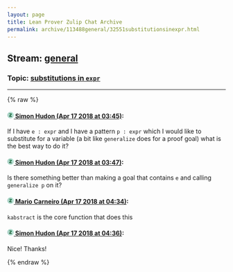 ```yaml
---
layout: page
title: Lean Prover Zulip Chat Archive 
permalink: archive/113488general/32551substitutionsinexpr.html
---
```


## Stream: [general](index.html)
### Topic: [substitutions in `expr`](32551substitutionsinexpr.html)

---


{% raw %}
#### [![Click to go to Zulip](../../assets/img/zulip2.png) Simon Hudon (Apr 17 2018 at 03:45)](https://leanprover.zulipchat.com/#narrow/stream/113488-general/topic/substitutions%20in%20%60expr%60/near/125176108):
If I have `e : expr` and I have a pattern `p : expr` which I would like to substitute for a variable (a bit like `generalize` does for a proof goal) what is the best way to do it?

#### [![Click to go to Zulip](../../assets/img/zulip2.png) Simon Hudon (Apr 17 2018 at 03:47)](https://leanprover.zulipchat.com/#narrow/stream/113488-general/topic/substitutions%20in%20%60expr%60/near/125176166):
Is there something better than making a goal that contains `e` and calling `generalize p` on it?

#### [![Click to go to Zulip](../../assets/img/zulip2.png) Mario Carneiro (Apr 17 2018 at 04:34)](https://leanprover.zulipchat.com/#narrow/stream/113488-general/topic/substitutions%20in%20%60expr%60/near/125177661):
`kabstract` is the core function that does this

#### [![Click to go to Zulip](../../assets/img/zulip2.png) Simon Hudon (Apr 17 2018 at 04:36)](https://leanprover.zulipchat.com/#narrow/stream/113488-general/topic/substitutions%20in%20%60expr%60/near/125177712):
Nice! Thanks!


{% endraw %}
